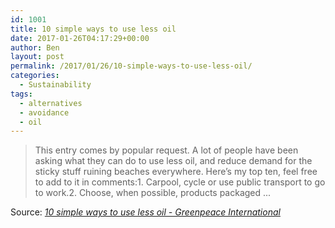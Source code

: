 ```yaml
---
id: 1001
title: 10 simple ways to use less oil
date: 2017-01-26T04:17:29+00:00
author: Ben
layout: post
permalink: /2017/01/26/10-simple-ways-to-use-less-oil/
categories:
  - Sustainability
tags:
  - alternatives
  - avoidance
  - oil
---
```

> This entry comes by popular request. A lot of people have been asking what they can do to use less oil, and reduce demand for the sticky stuff ruining beaches everywhere. Here&#8217;s my top ten, feel free to add to it in comments:1. Carpool, cycle or use public transport to go to work.2. Choose, when possible, products packaged ...

Source: _[10 simple ways to use less oil - Greenpeace International](http://www.greenpeace.org/international/en/campaigns/climate-change/10-simple-ways-to-use-less-oil/blog/12883/)_